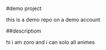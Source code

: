 #demo project

this is a demo repo on a demo account

##descriptiom

hi i am zoro and i can solo all animes

